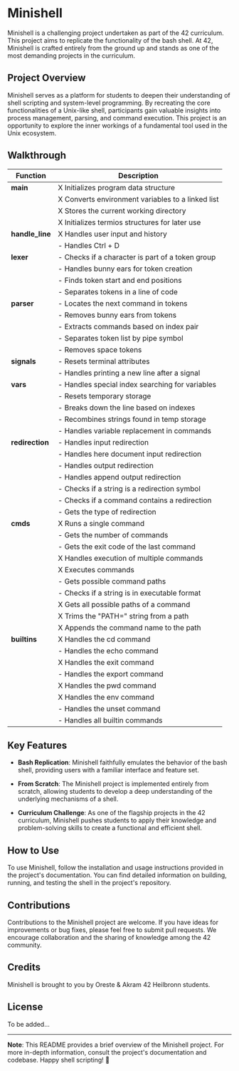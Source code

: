 # Minishell

Minishell is a challenging project undertaken as part of the 42 curriculum. This project aims to replicate the functionality of the bash shell. At 42, Minishell is crafted entirely from the ground up and stands as one of the most demanding projects in the curriculum.

## Project Overview

Minishell serves as a platform for students to deepen their understanding of shell scripting and system-level programming. By recreating the core functionalities of a Unix-like shell, participants gain valuable insights into process management, parsing, and command execution. This project is an opportunity to explore the inner workings of a fundamental tool used in the Unix ecosystem.

## Walkthrough

| Function            | Description                                       |
|---------------------|---------------------------------------------------|
| **main**            | X Initializes program data structure              |
|                     | X Converts environment variables to a linked list |
|                     | X Stores the current working directory            |
|                     | X Initializes termios structures for later use    |
| **handle_line**     | X Handles user input and history                  |
|                     | - Handles Ctrl + D                                |
| **lexer**           | - Checks if a character is part of a token group  |
|                     | - Handles bunny ears for token creation           |
|                     | - Finds token start and end positions             |
|                     | - Separates tokens in a line of code              |
| **parser**          | - Locates the next command in tokens              |
|                     | - Removes bunny ears from tokens                  |
|                     | - Extracts commands based on index pair           |
|                     | - Separates token list by pipe symbol             |
|                     | - Removes space tokens                            |
| **signals**         | - Resets terminal attributes                      |
|                     | - Handles printing a new line after a signal      |
| **vars**            | - Handles special index searching for variables   |
|                     | - Resets temporary storage                        |
|                     | - Breaks down the line based on indexes           |
|                     | - Recombines strings found in temp storage        |
|                     | - Handles variable replacement in commands        |
| **redirection**     | - Handles input redirection                       |
|                     | - Handles here document input redirection         |
|                     | - Handles output redirection                      |
|                     | - Handles append output redirection               |
|                     | - Checks if a string is a redirection symbol      |
|                     | - Checks if a command contains a redirection      |
|                     | - Gets the type of redirection                    |
| **cmds**            | X Runs a single command                           |
|                     | - Gets the number of commands                     |
|                     | - Gets the exit code of the last command          |
|                     | X Handles execution of multiple commands          |
|                     | X Executes commands                               |
|                     | - Gets possible command paths                     |
|                     | - Checks if a string is in executable format      |
|                     | X Gets all possible paths of a command            |
|                     | X Trims the "PATH=" string from a path            |
|                     | X Appends the command name to the path            |
| **builtins**        | X Handles the cd command                          |
|                     | - Handles the echo command                        |
|                     | X Handles the exit command                        |
|                     | - Handles the export command                      |
|                     | X Handles the pwd command                         |
|                     | X Handles the env command                         |
|                     | - Handles the unset command                       |
|                     | - Handles all builtin commands                    |


## Key Features

- **Bash Replication**: Minishell faithfully emulates the behavior of the bash shell, providing users with a familiar interface and feature set.

- **From Scratch**: The Minishell project is implemented entirely from scratch, allowing students to develop a deep understanding of the underlying mechanisms of a shell.

- **Curriculum Challenge**: As one of the flagship projects in the 42 curriculum, Minishell pushes students to apply their knowledge and problem-solving skills to create a functional and efficient shell.

## How to Use

To use Minishell, follow the installation and usage instructions provided in the project's documentation. You can find detailed information on building, running, and testing the shell in the project's repository.

## Contributions

Contributions to the Minishell project are welcome. If you have ideas for improvements or bug fixes, please feel free to submit pull requests. We encourage collaboration and the sharing of knowledge among the 42 community.

## Credits

Minishell is brought to you by Oreste & Akram 42 Heilbronn students.

## License

To be added...

----------------------------------------------------------------------------------------------------------------------------------------------------------------

**Note**: This README provides a brief overview of the Minishell project. For more in-depth information, consult the project's documentation and codebase. Happy shell scripting! 🚀 